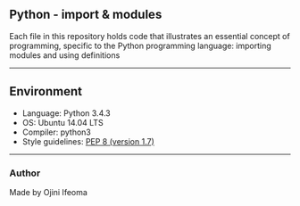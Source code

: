 ## Python - import & modules
Each file in this repository holds code that illustrates an essential concept of programming, specific to the Python programming language: importing modules and using definitions

---

## Environment
* Language: Python 3.4.3
* OS: Ubuntu 14.04 LTS
* Compiler: python3
* Style guidelines: [PEP 8 (version 1.7)](https://www.python.org/dev/peps/pep-0008/)

---
### Author
Made by Ojini Ifeoma